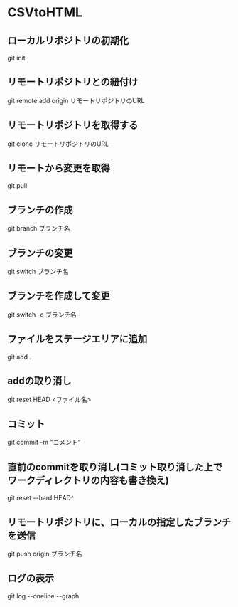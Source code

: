 # CSVtoHTML

## ローカルリポジトリの初期化
git init

## リモートリポジトリとの紐付け
git remote add origin リモートリポジトリのURL

## リモートリポジトリを取得する
git clone リモートリポジトリのURL

## リモートから変更を取得
git pull

## ブランチの作成
git branch ブランチ名

## ブランチの変更
git switch ブランチ名

## ブランチを作成して変更
git switch -c ブランチ名

## ファイルをステージエリアに追加
git add .

## addの取り消し
git reset HEAD <ファイル名>

## コミット
git commit -m "コメント"

## 直前のcommitを取り消し(コミット取り消した上でワークディレクトリの内容も書き換え)
git reset --hard HEAD^

## リモートリポジトリに、ローカルの指定したブランチを送信
git push origin ブランチ名

## ログの表示
git log --oneline --graph
